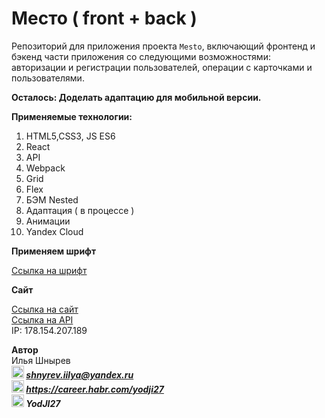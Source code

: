 # Место ( front + back )

Репозиторий для приложения проекта `Mesto`, включающий фронтенд и бэкенд части приложения со следующими возможностями: авторизации и регистрации пользователей, операции с     карточками и пользователями. 

**Осталось: Доделать адаптацию для мобильной версии.**

**Применяемые технологии:**
1) HTML5,CSS3, JS ES6
2) React
3) API
4) Webpack
5) Grid
6) Flex
7) БЭМ Nested
8) Адаптация ( в процессе )
9) Анимации
10) Yandex Cloud
 
**Применяем шрифт**  

[Ссылка на шрифт](https://rsms.me/inter/)  

**Cайт**
 
[Ссылка на сайт](http://mesto.students.nomoredomains.club)  
[Ссылка на API](http://api.mesto.students.nomoredomains.club)  
IP: 178.154.207.189
 
**Автор**  
Илья Шнырев  
***<img src="https://www.pngrepo.com/png/285/170/email.png" width="20" height="20">  shnyrev.iilya@yandex.ru***   
***<img src="https://simpleicons.org/icons/habr.svg" width="20" height="20">  https://career.habr.com/yodji27***  
***<img src="https://simpleicons.org/icons/telegram.svg" width="20" height="20">  YodJI27***  


